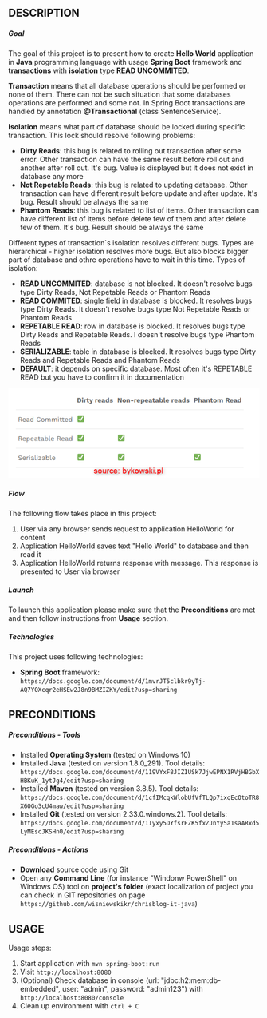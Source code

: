 DESCRIPTION
-----------

##### Goal
The goal of this project is to present how to create **Hello World** application in **Java** programming language with usage **Spring Boot** framework and **transactions** with **isolation** type **READ UNCOMMITED**.

**Transaction** means that all database operations should be performed or none of them. There can not be such situation that some databases operations are performed and some not. In Spring Boot transactions are handled by annotation **@Transactional** (class SentenceService).

**Isolation** means what part of database should be locked during specific transaction. This lock should resolve following problems:
* **Dirty Reads**: this bug is related to rolling out transaction after some error. Other transaction can have the same result before roll out and another after roll out. It's bug. Value is displayed but it does not exist in database any more
* **Not Repetable Reads**: this bug is related to updating database. Other transaction can have different result before update and after update. It's bug. Result should be always the same
* **Phantom Reads**: this bug is related to list of items. Other transaction can have different list of items before delete few of them and after delete few of them. It's bug. Result should be always the same 

Different types of transaction`s isolation resolves different bugs. Types are hierarchical - higher isolation resolves more bugs. But also blocks bigger part of database and othre operations have to wait in this time. Types of isolation:
* **READ UNCOMMITED**: database is not blocked. It doesn't resolve bugs type Dirty Reads, Not Repetable Reads or Phantom Reads
* **READ COMMITED**: single field in database is blocked. It resolves bugs type Dirty Reads. It doesn't resolve bugs type Not Repetable Reads or Phantom Reads 
* **REPETABLE READ**: row in database is blocked. It resolves bugs type Dirty Reads and Repetable Reads. I doesn't resolve bugs type Phantom Reads
* **SERIALIZABLE**: table in database is blocked. It resolves bugs type Dirty Reads and Repetable Reads and Phantom Reads 
* **DEFAULT**: it depends on specific database. Most often it's REPETABLE READ but you have to confirm it in documentation

![My Image](isolation-vs-problem.png)

##### Flow
The following flow takes place in this project:
1. User via any browser sends request to application HelloWorld for content
1. Application HelloWorld saves text "Hello World" to database and then read it
1. Application HelloWorld returns response with message. This response is presented to User via browser

##### Launch
To launch this application please make sure that the **Preconditions** are met and then follow instructions from **Usage** section.

##### Technologies
This project uses following technologies:
* **Spring Boot** framework: `https://docs.google.com/document/d/1mvrJT5clbkr9yTj-AQ7YOXcqr2eHSEw2J8n9BMZIZKY/edit?usp=sharing`


PRECONDITIONS
-------------
##### Preconditions - Tools
* Installed **Operating System** (tested on Windows 10)
* Installed **Java** (tested on version 1.8.0_291). Tool details: `https://docs.google.com/document/d/119VYxF8JIZIUSk7JjwEPNX1RVjHBGbXHBKuK_1ytJg4/edit?usp=sharing`
* Installed **Maven** (tested on version 3.8.5). Tool details: `https://docs.google.com/document/d/1cfIMcqkWlobUfVfTLQp7ixqEcOtoTR8X6OGo3cU4maw/edit?usp=sharing`
* Installed **Git** (tested on version 2.33.0.windows.2). Tool details: `https://docs.google.com/document/d/1Iyxy5DYfsrEZK5fxZJnYy5a1saARxd5LyMEscJKSHn0/edit?usp=sharing`

##### Preconditions - Actions
* **Download** source code using Git 
* Open any **Command Line** (for instance "Windonw PowerShell" on Windows OS) tool on **project's folder** (exact localization of project you can check in GIT repositories on page `https://github.com/wisniewskikr/chrisblog-it-java`)


USAGE
-----

Usage steps:
1. Start application with `mvn spring-boot:run`
1. Visit `http://localhost:8080`
1. (Optional) Check database in console (url: "jdbc:h2:mem:db-embedded", user: "admin", password: "admin123") with `http://localhost:8080/console`
1. Clean up environment with `ctrl + C`